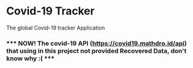 # Covid-19 Tracker

The global Covid-19 tracker Application

### *** NOW! The covid-19 API (https://covid19.mathdro.id/api) that using in this project not provided Recovered Data, don't know why :( ***


